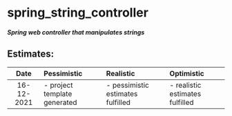 # spring_string_controller
##### Spring web controller that manipulates strings
## Estimates:
|Date  |Pessimistic|Realistic|Optimistic|
|:----:|:--------|:--------|:---------|
|16-12-2021|- project template generated<br/>|- pessimistic estimates fulfilled <br/>|- realistic estimates fulfilled<br/>|
